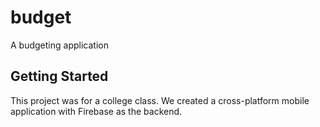 # budget

A budgeting application

## Getting Started

This project was for a college class. We created a cross-platform mobile application with Firebase as the backend.
